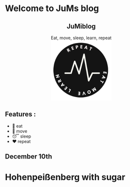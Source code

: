 # Welcome to JuMs blog
 
 <h2 align="center">JuMiblog</h2>
 <p align="center">
  Eat, move, sleep, learn, repeat
  <br>
  <img src="logo.png?sanitize=true" width="200px" height="200px">
</p>

## Features : 
- 🥘 eat
- 🚶 move
- 😴 sleep
- ❤️ repeat


## December 10th
# Hohenpeißenberg with sugar
